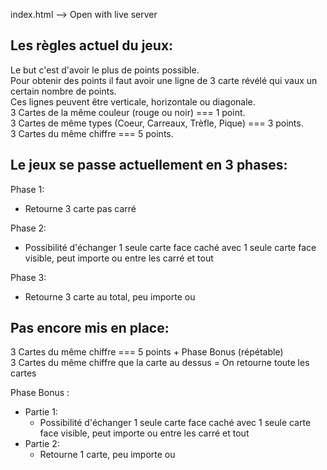 index.html --> Open with live server

## Les règles actuel du jeux:
Le but c'est d'avoir le plus de points possible. <br>
Pour obtenir des points il faut avoir une ligne de 3 carte révélé qui vaux un certain nombre de points.<br>
Ces lignes peuvent être verticale, horizontale ou diagonale.<br>
3 Cartes de la même couleur (rouge ou noir) === 1 point.<br>
3 Cartes de même types (Coeur, Carreaux, Trèfle, Pique) === 3 points.<br>
3 Cartes du même chiffre === 5 points.<br>

## Le jeux se passe actuellement en 3 phases:
Phase 1:
- Retourne 3 carte pas carré
  
Phase 2:
- Possibilité d'échanger 1 seule carte face caché avec 1 seule carte face visible, peut importe ou entre les carré et tout

Phase 3:
- Retourne 3 carte au total, peu importe ou

## Pas encore mis en place:
3 Cartes du même chiffre === 5 points + Phase Bonus (répétable)<br>
3 Cartes du même chiffre que la carte au dessus = On retourne toute les cartes

Phase Bonus :
- Partie 1:
    - Possibilité d'échanger 1 seule carte face caché avec 1 seule carte face visible, peut importe ou entre les carré et tout
- Partie 2:
    - Retourne 1 carte, peu importe ou


